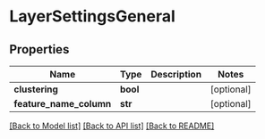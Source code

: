 # LayerSettingsGeneral

## Properties
Name | Type | Description | Notes
------------ | ------------- | ------------- | -------------
**clustering** | **bool** |  | [optional] 
**feature_name_column** | **str** |  | [optional] 

[[Back to Model list]](../README.md#documentation-for-models) [[Back to API list]](../README.md#documentation-for-api-endpoints) [[Back to README]](../README.md)

